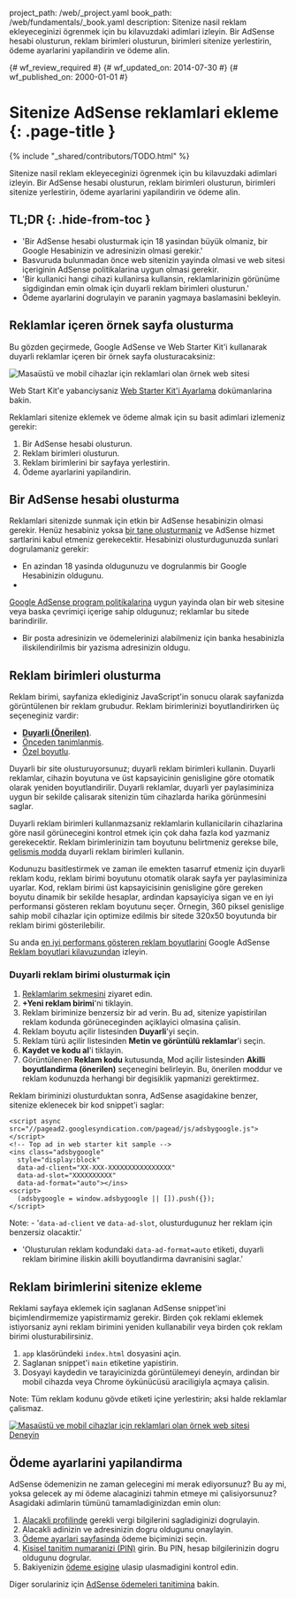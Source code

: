 project_path: /web/_project.yaml
book_path: /web/fundamentals/_book.yaml
description: Sitenize nasil reklam ekleyeceginizi ögrenmek için bu kilavuzdaki adimlari izleyin. Bir AdSense hesabi olusturun, reklam birimleri olusturun, birimleri sitenize yerlestirin, ödeme ayarlarini yapilandirin ve ödeme alin.

{# wf_review_required #}
{# wf_updated_on: 2014-07-30 #}
{# wf_published_on: 2000-01-01 #}

# Sitenize AdSense reklamlari ekleme {: .page-title }

{% include "_shared/contributors/TODO.html" %}



Sitenize nasil reklam ekleyeceginizi ögrenmek için bu kilavuzdaki adimlari izleyin. Bir AdSense hesabi olusturun, reklam birimleri olusturun, birimleri sitenize yerlestirin, ödeme ayarlarini yapilandirin ve ödeme alin.


## TL;DR {: .hide-from-toc }
- 'Bir AdSense hesabi olusturmak için 18 yasindan büyük olmaniz, bir Google Hesabinizin ve adresinizin olmasi gerekir.'
- Basvuruda bulunmadan önce web sitenizin yayinda olmasi ve web sitesi içeriginin AdSense politikalarina uygun olmasi gerekir.
- 'Bir kullanici hangi cihazi kullanirsa kullansin, reklamlarinizin görünüme sigdigindan emin olmak için duyarli reklam birimleri olusturun.'
- Ödeme ayarlarini dogrulayin ve paranin yagmaya baslamasini bekleyin.


## Reklamlar içeren örnek sayfa olusturma

Bu gözden geçirmede, Google AdSense ve Web Starter Kit'i kullanarak duyarli reklamlar içeren bir örnek sayfa olusturacaksiniz:

<img src="images/ad-ss-600.png" sizes="100vw" 
  srcset="images/ad-ss-1200.png 1200w, 
          images/ad-ss-900.png 900w,
          images/ad-ss-600.png 600w, 
          images/ad-ss-300.png 300w" 
  alt="Masaüstü ve mobil cihazlar için reklamlari olan örnek web sitesi">

Web Start Kit'e yabanciysaniz [Web Starter Kit'i Ayarlama]({{site.fundamentals}}/tools/setup/setup_kit.html) dokümanlarina bakin.

Reklamlari sitenize eklemek ve ödeme almak için su basit adimlari izlemeniz gerekir:

1. Bir AdSense hesabi olusturun.
2. Reklam birimleri olusturun.
3. Reklam birimlerini bir sayfaya yerlestirin.
4. Ödeme ayarlarini yapilandirin.

## Bir AdSense hesabi olusturma
Reklamlari sitenizde sunmak için etkin bir AdSense hesabinizin olmasi gerekir. Henüz hesabiniz yoksa [bir tane olusturmaniz](https://www.google.com/adsense/) ve AdSense hizmet sartlarini kabul etmeniz gerekecektir.  Hesabinizi olusturdugunuzda sunlari dogrulamaniz gerekir:

* En azindan 18 yasinda oldugunuzu ve dogrulanmis bir Google Hesabinizin oldugunu.
* 
[Google AdSense program politikalarina](https://support.google.com/adsense/answer/48182) uygun yayinda olan bir web sitesine veya baska çevrimiçi içerige sahip oldugunuz; reklamlar bu sitede barindirilir.
* Bir posta adresinizin ve ödemelerinizi alabilmeniz için banka hesabinizla iliskilendirilmis bir yazisma adresinizin oldugu.

## Reklam birimleri olusturma

Reklam birimi, sayfaniza eklediginiz JavaScript'in sonucu olarak sayfanizda görüntülenen bir reklam grubudur.  Reklam birimlerinizi boyutlandirirken üç seçeneginiz vardir:

* **[Duyarli (Önerilen)](https://support.google.com/adsense/answer/3213689)**. 
* [Önceden tanimlanmis](https://support.google.com/adsense/answer/6002621).
* [Özel boyutlu](https://support.google.com/adsense/answer/3289364).

Duyarli bir site olusturuyorsunuz; duyarli reklam birimleri kullanin.
Duyarli reklamlar, cihazin boyutuna ve üst kapsayicinin genisligine göre otomatik olarak yeniden boyutlandirilir.
Duyarli reklamlar, duyarli yer paylasiminiza uygun bir sekilde çalisarak sitenizin tüm cihazlarda harika görünmesini saglar.

Duyarli reklam birimleri kullanmazsaniz reklamlarin kullanicilarin cihazlarina göre nasil görünecegini kontrol etmek için çok daha fazla kod yazmaniz gerekecektir. Reklam birimlerinizin tam boyutunu belirtmeniz gerekse bile, [gelismis modda]({{site.fundamentals}}/monetization/ads/customize-ads.html#what-if-responsive-sizing-isnt-enough) duyarli reklam birimleri kullanin.

Kodunuzu basitlestirmek ve zaman ile emekten tasarruf etmeniz için duyarli reklam kodu, reklam birimi boyutunu otomatik olarak sayfa yer paylasiminiza uyarlar. 
Kod, reklam birimi üst kapsayicisinin genisligine göre gereken boyutu dinamik bir sekilde hesaplar, ardindan kapsayiciya sigan ve en iyi performansi gösteren reklam boyutunu seçer.
Örnegin, 360 piksel genislige sahip mobil cihazlar için optimize edilmis bir sitede 320x50 boyutunda bir reklam birimi gösterilebilir.

Su anda [en iyi performans gösteren reklam boyutlarini](https://support.google.com/adsense/answer/6002621#top) Google AdSense [Reklam boyutlari kilavuzundan](https://support.google.com/adsense/answer/6002621#top) izleyin.

### Duyarli reklam birimi olusturmak için

1. [Reklamlarim sekmesini](https://www.google.com/adsense/app#myads-springboard) ziyaret edin.
2. <strong>+Yeni reklam birimi</strong>'ni tiklayin.
3. Reklam biriminize benzersiz bir ad verin. Bu ad, sitenize yapistirilan reklam kodunda görüneceginden açiklayici olmasina çalisin.
4. Reklam boyutu açilir listesinden <strong>Duyarli</strong>'yi seçin.
5. Reklam türü açilir listesinden <strong>Metin ve görüntülü reklamlar</strong>'i seçin.
6. <strong>Kaydet ve kodu al</strong>'i tiklayin.
7. Görüntülenen <strong>Reklam kodu</strong> kutusunda, Mod açilir listesinden <strong>Akilli boyutlandirma (önerilen)</strong> seçenegini belirleyin. 
Bu, önerilen moddur ve reklam kodunuzda herhangi bir degisiklik yapmanizi gerektirmez.

Reklam biriminizi olusturduktan sonra, AdSense asagidakine benzer, sitenize eklenecek bir kod snippet'i saglar:


    <script async src="//pagead2.googlesyndication.com/pagead/js/adsbygoogle.js"></script>
    <!-- Top ad in web starter kit sample -->
    <ins class="adsbygoogle"
      style="display:block"
      data-ad-client="XX-XXX-XXXXXXXXXXXXXXXX"
      data-ad-slot="XXXXXXXXXX"
      data-ad-format="auto"></ins>
    <script>
      (adsbygoogle = window.adsbygoogle || []).push({});
    </script>
    

<!-- TODO: Verify note type! -->
Note: - '<code>data-ad-client</code> ve <code>data-ad-slot</code>, olusturdugunuz her reklam için benzersiz olacaktir.'
- 'Olusturulan reklam kodundaki <code>data-ad-format=auto</code> etiketi, duyarli reklam birimine iliskin akilli boyutlandirma davranisini saglar.'


## Reklam birimlerini sitenize ekleme

Reklami sayfaya eklemek için saglanan AdSense snippet'ini biçimlendirmemize yapistirmamiz gerekir.  Birden çok reklami eklemek istiyorsaniz ayni reklam birimini yeniden kullanabilir veya birden çok reklam birimi olusturabilirsiniz.

1. `app` klasöründeki `index.html` dosyasini açin.
2. Saglanan snippet'i `main` etiketine yapistirin.
3. Dosyayi kaydedin ve tarayicinizda görüntülemeyi deneyin, ardindan bir mobil cihazda veya Chrome öykünücüsü araciligiyla açmaya çalisin.

<!-- TODO: Verify note type! -->
Note: Tüm reklam kodunu gövde etiketi içine yerlestirin; aksi halde reklamlar çalismaz.

<div>
  <a href="/web/fundamentals/resources/samples/monetization/ads/">
    <img src="images/ad-ss-600.png" sizes="100vw" 
      srcset="images/ad-ss-1200.png 1200w, 
              images/ad-ss-900.png 900w,
              images/ad-ss-600.png 600w, 
              images/ad-ss-300.png 300w" 
      alt="Masaüstü ve mobil cihazlar için reklamlari olan örnek web sitesi">
    <br>
  Deneyin
          </a>
</div>

## Ödeme ayarlarini yapilandirma

AdSense ödemenizin ne zaman gelecegini mi merak ediyorsunuz? Bu ay mi, yoksa gelecek ay mi ödeme alacaginizi tahmin etmeye mi çalisiyorsunuz? Asagidaki adimlarin tümünü tamamladiginizdan emin olun:

1. [Alacakli profilinde](https://www.google.com/adsense/app#payments3/h=BILLING_PROFILE) gerekli vergi bilgilerini sagladiginizi dogrulayin. 
2. Alacakli adinizin ve adresinizin dogru oldugunu onaylayin.
3. [Ödeme ayarlari sayfasinda](https://www.google.com/adsense/app#payments3/h=ACCOUNT_SETTINGS) ödeme biçiminizi seçin.
4. [Kisisel tanitim numaranizi (PIN)](https://support.google.com/adsense/answer/157667) girin. Bu PIN, hesap bilgilerinizin dogru oldugunu dogrular.
5. Bakiyenizin [ödeme esigine](https://support.google.com/adsense/answer/1709871) ulasip ulasmadigini kontrol edin. 

Diger sorulariniz için [AdSense ödemeleri tanitimina](https://support.google.com/adsense/answer/1709858) bakin.


